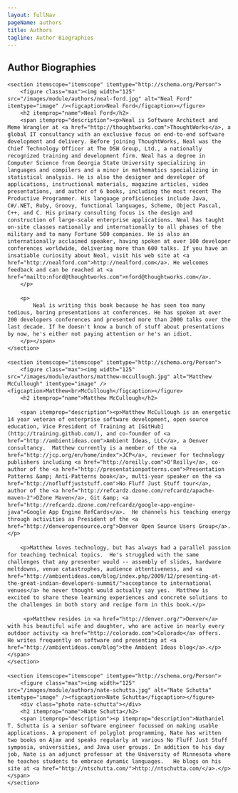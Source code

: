 ```yaml
---
layout: fullNav
pageName: authors
title: Authors
tagline: Author Biographies
---
```


<article>
	<h1>Author Biographies</h1>
	
	<section itemscope="itemscope" itemtype="http://schema.org/Person">
		<figure class="max"><img width="125" src="/images/module/authors/neal-ford.jpg" alt="Neal Ford" itemtype="image" /><figcaption>Neal Ford</figcaption></figure>
		<h2 itemprop="name">Neal Ford</h2>
		<span itemprop="description"><p>Neal is Software Architect and Meme Wrangler at <a href="http://thoughtworks.com">ThoughtWorks</a>, a global IT consultancy with an exclusive focus on end-to-end software development and delivery. Before joining ThoughtWorks, Neal was the Chief Technology Officer at The DSW Group, Ltd., a nationally recognized training and development firm. Neal has a degree in Computer Science from Georgia State University specializing in languages and compilers and a minor in mathematics specializing in statistical analysis. He is also the designer and developer of applications, instructional materials, magazine articles, video presentations, and author of 6 books, including the most recent The Productive Programmer. His language proficiencies include Java, C#/.NET, Ruby, Groovy, functional languages, Scheme, Object Pascal, C++, and C. His primary consulting focus is the design and construction of large-scale enterprise applications. Neal has taught on-site classes nationally and internationally to all phases of the military and to many Fortune 500 companies. He is also an internationally acclaimed speaker, having spoken at over 100 developer conferences worldwide, delivering more than 600 talks. If you have an insatiable curiosity about Neal, visit his web site at <a href="http://nealford.com">http://nealford.com</a>. He welcomes feedback and can be reached at <a href="mailto:nford@thoughtworks.com">nford@thoughtworks.com</a>.
		</p>
		
		<p>
			Neal is writing this book because he has seen too many tedious, boring presentations at conferences. He has spoken at over 200 developers conferences and presented more than 2000 talks over the last decade. If he doesn't know a bunch of stuff about presentations by now, he's either not paying attention or he's an idiot.
		</p></span>
	</section>
	
	<section itemscope="itemscope" itemtype="http://schema.org/Person">
		<figure class="max"><img width="125" src="/images/module/authors/matthew-mccullough.jpg" alt="Matthew McCullough" itemtype="image" /><figcaption>Matthew<br>McCullough</figcaption></figure>
		<h2 itemprop="name">Matthew McCullough</h2>
		
		<span itemprop="description"><p>Matthew McCullough is an energetic 14 year veteran of enterprise software development, open source education, Vice President of Training at [GitHub](http://training.github.com/), and co-founder of <a href="http://ambientideas.com">Ambient Ideas, LLC</a>, a Denver consultancy.  Matthew currently is a member of the <a href="http://jcp.org/en/home/index">JCP</a>, reviewer for technology publishers including <a href="http://oreilly.com">O'Reilly</a>, co-author of the <a href="http://presentationpatterns.com">Presentation Patterns &amp; Anti-Patterns book</a>, multi-year speaker on the <a href="http://nofluffjuststuff.com">No Fluff Just Stuff tour</a>, author of the <a href="http://refcardz.dzone.com/refcardz/apache-maven-2">DZone Maven</a>, Git &amp; <a href="http://refcardz.dzone.com/refcardz/google-app-engine-java">Google App Engine RefCards</a>.  He channels his teaching energy through activities as President of the <a href="http://denveropensource.org">Denver Open Source Users Group</a>.</p>
		
		<p>Matthew loves technology, but has always had a parallel passion for teaching technical topics.  He's struggled with the same challenges that any presenter would -- assembly of slides, hardware meltdowns, venue catastrophes, audience attentiveness, and <a href="http://ambientideas.com/blog/index.php/2009/12/presenting-at-the-great-indian-developers-summit/">acceptance to international venues</a> he never thought would actually say yes.  Matthew is excited to share these learning experiences and concrete solutions to the challenges in both story and recipe form in this book.</p>
		                
		 <p>Matthew resides in <a href="http://denver.org/">Denver</a> with his beautiful wife and daughter, who are active in nearly every outdoor activity <a href="http://colorado.com">Colorado</a> offers.  He writes frequently on software and presenting at <a href="http://ambientideas.com/blog">the Ambient Ideas blog</a>.</p></span>
	</section>

	<section itemscope="itemscope" itemtype="http://schema.org/Person">
		<figure class="max"><img width="125" src="/images/module/authors/nate-schutta.jpg" alt="Nate Schutta" itemtype="image" /><figcaption>Nate Schutta</figcaption></figure>
		<div class="photo nate-schutta"></div>
		<h2 itemprop="name">Nate Schutta</h2>
		<span itemprop="description"><p itemprop="description">Nathaniel T. Schutta is a senior software engineer focussed on making usable applications. A proponent of polyglot programming, Nate has written two books on Ajax and speaks regularly at various No Fluff Just Stuff symposia, universities, and Java user groups. In addition to his day job, Nate is an adjunct professor at the University of Minnesota where he teaches students to embrace dynamic languages.   He blogs on his site at <a href="http://ntschutta.com/">http://ntschutta.com/</a>.</p></span>
	</section>

</article>